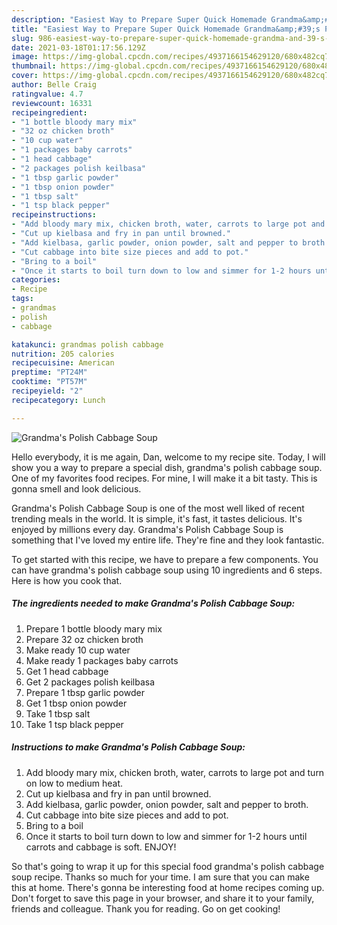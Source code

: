 ```yaml
---
description: "Easiest Way to Prepare Super Quick Homemade Grandma&amp;#39;s Polish Cabbage Soup"
title: "Easiest Way to Prepare Super Quick Homemade Grandma&amp;#39;s Polish Cabbage Soup"
slug: 986-easiest-way-to-prepare-super-quick-homemade-grandma-and-39-s-polish-cabbage-soup
date: 2021-03-18T01:17:56.129Z
image: https://img-global.cpcdn.com/recipes/4937166154629120/680x482cq70/grandmas-polish-cabbage-soup-recipe-main-photo.jpg
thumbnail: https://img-global.cpcdn.com/recipes/4937166154629120/680x482cq70/grandmas-polish-cabbage-soup-recipe-main-photo.jpg
cover: https://img-global.cpcdn.com/recipes/4937166154629120/680x482cq70/grandmas-polish-cabbage-soup-recipe-main-photo.jpg
author: Belle Craig
ratingvalue: 4.7
reviewcount: 16331
recipeingredient:
- "1 bottle bloody mary mix"
- "32 oz chicken broth"
- "10 cup water"
- "1 packages baby carrots"
- "1 head cabbage"
- "2 packages polish keilbasa"
- "1 tbsp garlic powder"
- "1 tbsp onion powder"
- "1 tbsp salt"
- "1 tsp black pepper"
recipeinstructions:
- "Add bloody mary mix, chicken broth, water, carrots to large pot and turn on low to medium heat."
- "Cut up kielbasa and fry in pan until browned."
- "Add kielbasa, garlic powder, onion powder, salt and pepper to broth."
- "Cut cabbage into bite size pieces and add to pot."
- "Bring to a boil"
- "Once it starts to boil turn down to low and simmer for 1-2 hours until carrots and cabbage is soft. ENJOY!"
categories:
- Recipe
tags:
- grandmas
- polish
- cabbage

katakunci: grandmas polish cabbage 
nutrition: 205 calories
recipecuisine: American
preptime: "PT24M"
cooktime: "PT57M"
recipeyield: "2"
recipecategory: Lunch

---
```



![Grandma&#39;s Polish Cabbage Soup](https://img-global.cpcdn.com/recipes/4937166154629120/680x482cq70/grandmas-polish-cabbage-soup-recipe-main-photo.jpg)

Hello everybody, it is me again, Dan, welcome to my recipe site. Today, I will show you a way to prepare a special dish, grandma&#39;s polish cabbage soup. One of my favorites food recipes. For mine, I will make it a bit tasty. This is gonna smell and look delicious.

Grandma&#39;s Polish Cabbage Soup is one of the most well liked of recent trending meals in the world. It is simple, it's fast, it tastes delicious. It's enjoyed by millions every day. Grandma&#39;s Polish Cabbage Soup is something that I've loved my entire life. They're fine and they look fantastic.




To get started with this recipe, we have to prepare a few components. You can have grandma&#39;s polish cabbage soup using 10 ingredients and 6 steps. Here is how you cook that.

<!--inarticleads1-->

##### The ingredients needed to make Grandma&#39;s Polish Cabbage Soup:

1. Prepare 1 bottle bloody mary mix
1. Prepare 32 oz chicken broth
1. Make ready 10 cup water
1. Make ready 1 packages baby carrots
1. Get 1 head cabbage
1. Get 2 packages polish keilbasa
1. Prepare 1 tbsp garlic powder
1. Get 1 tbsp onion powder
1. Take 1 tbsp salt
1. Take 1 tsp black pepper




<!--inarticleads2-->

##### Instructions to make Grandma&#39;s Polish Cabbage Soup:

1. Add bloody mary mix, chicken broth, water, carrots to large pot and turn on low to medium heat.
1. Cut up kielbasa and fry in pan until browned.
1. Add kielbasa, garlic powder, onion powder, salt and pepper to broth.
1. Cut cabbage into bite size pieces and add to pot.
1. Bring to a boil
1. Once it starts to boil turn down to low and simmer for 1-2 hours until carrots and cabbage is soft. ENJOY!




So that's going to wrap it up for this special food grandma&#39;s polish cabbage soup recipe. Thanks so much for your time. I am sure that you can make this at home. There's gonna be interesting food at home recipes coming up. Don't forget to save this page in your browser, and share it to your family, friends and colleague. Thank you for reading. Go on get cooking!
